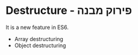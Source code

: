 # Destructure - פירוק מבנה

It is a new feature in ES6.

- Array destructuring
- Object destructuring
